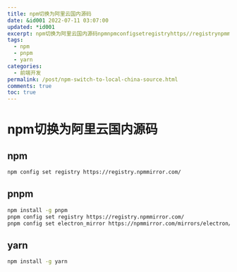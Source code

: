 ```yaml
---
title: npm切换为阿里云国内源码
date: &id001 2022-07-11 03:07:00
updated: *id001
excerpt: npm切换为阿里云国内源码npmnpmconfigsetregistryhttps//registrynpmmirrorcom/pnpmnpminstallgpnpmpnpmconfigsetregistryhttps//registrynpmmirrorcom/pnpmconfigsetelectron_mirrorhttps//npmmirrorcom/mirrors/electron/yarnnpminstallgyarn
tags:
  - npm
  - pnpm
  - yarn
categories:
  - 前端开发
permalink: /post/npm-switch-to-local-china-source.html
comments: true
toc: true
---
```

# npm切换为阿里云国内源码

## npm

```bash
npm config set registry https://registry.npmmirror.com/
```

## pnpm

```bash
npm install -g pnpm
pnpm config set registry https://registry.npmmirror.com/
pnpm config set electron_mirror https://npmmirror.com/mirrors/electron/
```

## yarn

```bash
npm install -g yarn
```